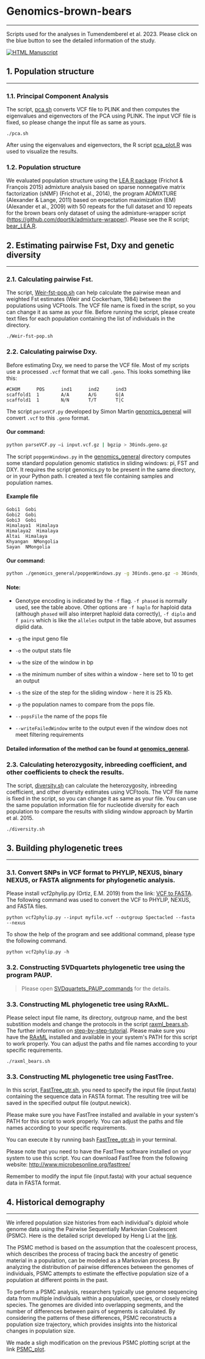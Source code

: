 # **Genomics-brown-bears**
----------------
Scripts used for the analyses in Tumendemberel et al. 2023. Please click on the blue button to see the detailed information of the study.
 <!-- usage note: edit the H1 title above to personalize the manuscript -->
[![HTML Manuscript](https://img.shields.io/badge/manuscript-HTML-blue.svg)](https://.../)


## **1. Population structure**
----------------
### 1.1. Principal Component Analysis 
The script, [pca.sh](https://github.com/odko2008/Genome-analyses-for-brown-bears/blob/main/pca.sh) converts VCF file to PLINK and then computes the eigenvalues and eigenvectors of the PCA using PLINK. The input VCF file is fixed, so please change the input file as same as yours.

```
./pca.sh
```

After using the eigenvalues and eigenvectors, the R script [pca_plot.R](https://github.com/odko2008/Genome-analyses-for-brown-bears/blob/main/pca_plot.R) was used to visualize the results. 

### 1.2. Population structure
We evaluated population structure using the [LEA R package](http://membres-timc.imag.fr/Olivier.Francois/LEA/index.html) (Frichot & François 2015) admixture analysis based on sparse nonnegative matrix factorization (sNMF) (Frichot et al., 2014), the program ADMIXTURE (Alexander & Lange, 2011) based on expectation maximization (EM) (Alexander et al., 2009) with 50 repeats for the full dataset and 10 repeats for the brown bears only dataset of using the admixture-wrapper script (https://github.com/dportik/admixture-wrapper). Please see the R script; [bear_LEA.R](https://github.com/odko2008/Genome-analyses-for-brown-bears/blob/main/bear_LEA.R).  

## **2. Estimating pairwise Fst, Dxy and genetic diversity**
----------------
### 2.1. Calculating pairwise Fst.

The script, [Weir-fst-pop.sh](https://github.com/odko2008/Genome-analyses-for-brown-bears/blob/main/Weir-fst-pop.sh) can help calculate the pairwise mean and weighted Fst estimates (Weir and Cockerham, 1984) between the populations using VCFtools. The VCF file name is fixed in the script, so you can change it as same as your file. Before running the script, please create text files for each population containing the list of individuals in the directory. 

```
./Weir-fst-pop.sh
```
### 2.2. Calculating pairwise Dxy.
Before estimating Dxy, we need to parse the VCF file.
Most of my scripts use a processed `.vcf` format that we call `.geno`. This looks something like this:

```
#CHOM      POS      ind1      ind2      ind3
scaffold1  1        A/A       A/G       G|A
scaffold1  1        N/N       T/T       T|C
```

The script `parseVCF.py` developed by Simon Martin [genomics_general](https://github.com/simonhmartin/genomics_general) will convert `.vcf` to this `.geno` format.

#### Our command:
```bash
python parseVCF.py –i input.vcf.gz | bgzip > 30inds.geno.gz
```
The script `popgenWindows.py` in the [genomics_general](https://github.com/simonhmartin/genomics_general) directory computes some standard population genomic statistics in sliding windows: pi, FST and DXY. It requires the script genomics.py to be present in the same directory, or in your Python path. I created a text file containing samples and population names. 

#### Example file
```
Gobi1  Gobi
Gobi2  Gobi
Gobi3  Gobi
Himalaya1  Himalaya
Himalaya2  Himalaya
Altai  Himalaya
Khyangan  NMongolia
Sayan  NMongolia
```

#### Our command:
```bash
python ./genomics_general/popgenWindows.py -g 30inds.geno.gz -o 30inds_20kb_10b_geno.Fst.Dxy.pi.csv.gz -f phased -w 20000 -m 10 -s 25000 -p Polarbear -p ABCbears -p MainlandNA -p Cavebear -p Ancient -p Europe -p NMongolia -p Gobi -p Himalaya --popsFile sample_pop1.txt
```
#### Note:
 * Genotype encoding is indicated by the `-f` flag. `-f phased` is normally used, see the table above. Other options are `-f haplo` for haploid data (although `phased` will also interpret haploid data correctly), `-f diplo` and `f pairs` which is like the `alleles` output in the table above, but assumes diplid data.
 * `-g` the input geno file
 * `-o` the output stats file
* `-w` the size of the window in bp
 
* `-m` the minimum number of sites within a window - here set to 10 to get an output
* `-s` the size of the step for the sliding window - here it is 25 Kb.
* `-p` the population names to compare from the pops file.
* `--popsFile` the name of the pops file
* `--writeFailedWindow` write to the output even if the window does not meet filtering requirements

#### Detailed information of the method can be found at [genomics_general](https://github.com/simonhmartin/genomics_general).

### 2.3. Calculating heterozygosity, inbreeding coefficient, and other coefficients to check the results.

The script, [diversity.sh](https://github.com/odko2008/Genome-analyses-for-brown-bears/blob/main/diversity.sh) can calculate the heterozygosity, inbreeding coefficient, and other diversity estimates using VCFtools. The VCF file name is fixed in the script, so you can change it as same as your file. You can use the same population information file for nucleotide diversity for each population to compare the results with sliding window approach by Martin et al. 2015.   

```
./diversity.sh
```

## **3. Building phylogenetic trees**
----------------
### 3.1. Convert SNPs in VCF format to PHYLIP, NEXUS, binary NEXUS, or FASTA alignments for phylogenetic analysis.
 Please install vcf2phylip.py (Ortiz, E.M. 2019) from the link: [VCF to FASTA](https://github.com/odko2008/Genome-analyses-for-brown-bears/blob/main/vcf2phylip.py). The following command was used to convert the VCF to PHYLIP, NEXUS, and FASTA files. 

```
python vcf2phylip.py --input myfile.vcf --outgroup Spectacled --fasta --nexus
```
 <p> To show the help of the program and see additional command, please type the following command.

```
python vcf2phylip.py -h
```

### 3.2. Constructing SVDquartets phylogenetic tree using the program PAUP.
> Please open [SVDquartets_PAUP_commands](https://github.com/odko2008/Genome-analyses-for-brown-bears/blob/main/SVDquartets_PAUP_commands) for the details.

### 3.3. Constructing ML phylogenetic tree using RAxML. 
Please select input file name, its directory, outgroup name, and the best substition models and change the protocols in the script [raxml_bears.sh](https://github.com/odko2008/Genome-analyses-for-brown-bears/blob/main/raxml_bears.sh). The further information on [step-by-step-tutorial](https://cme.h-its.org/exelixis/web/software/raxml/hands_on.html). Please make sure you have the [RAxML](https://github.com/stamatak/standard-RAxML) installed and available in your system's PATH for this script to work properly. You can adjust the paths and file names according to your specific requirements.

```
./raxml_bears.sh
```
### 3.3. Constructing ML phylogenetic tree using FastTree. 
In this script, [FastTree_gtr.sh](https://github.com/odko2008/Genome-analyses-for-brown-bears/blob/main/FastTree_gtr.sh), you need to specify the input file (input.fasta) containing the sequence data in FASTA format. The resulting tree will be saved in the specified output file (output.newick).

Please make sure you have FastTree installed and available in your system's PATH for this script to work properly. You can adjust the paths and file names according to your specific requirements.

You can execute it by running bash [FastTree_gtr.sh](https://github.com/odko2008/Genome-analyses-for-brown-bears/blob/main/FastTree_gtr.sh) in your terminal.

Please note that you need to have the FastTree software installed on your system to use this script. You can download FastTree from the following website: http://www.microbesonline.org/fasttree/

Remember to modify the input file (input.fasta) with your actual sequence data in FASTA format.


## **4. Historical demography**
--------------------------------
 We infered population size histories from each individual's diploid whole genome data using the Pairwise Sequentially Markovian Coalescent (PSMC). Here is the detailed script developed by Heng Li at the [link](https://github.com/lh3/psmc/).
 
The PSMC method is based on the assumption that the coalescent process, which describes the process of tracing back the ancestry of genetic material in a population, can be modeled as a Markovian process. By analyzing the distribution of pairwise differences between the genomes of individuals, PSMC attempts to estimate the effective population size of a population at different points in the past.

To perform a PSMC analysis, researchers typically use genome sequencing data from multiple individuals within a population, species, or closely related species. The genomes are divided into overlapping segments, and the number of differences between pairs of segments is calculated. By considering the patterns of these differences, PSMC reconstructs a population size trajectory, which provides insights into the historical changes in population size.

We made a sligh modification on the previous PSMC plotting script at the link [PSMC_plot](https://github.com/odko2008/Genome-analyses-for-brown-bears/blob/main/psmc_plot3.pl). 
